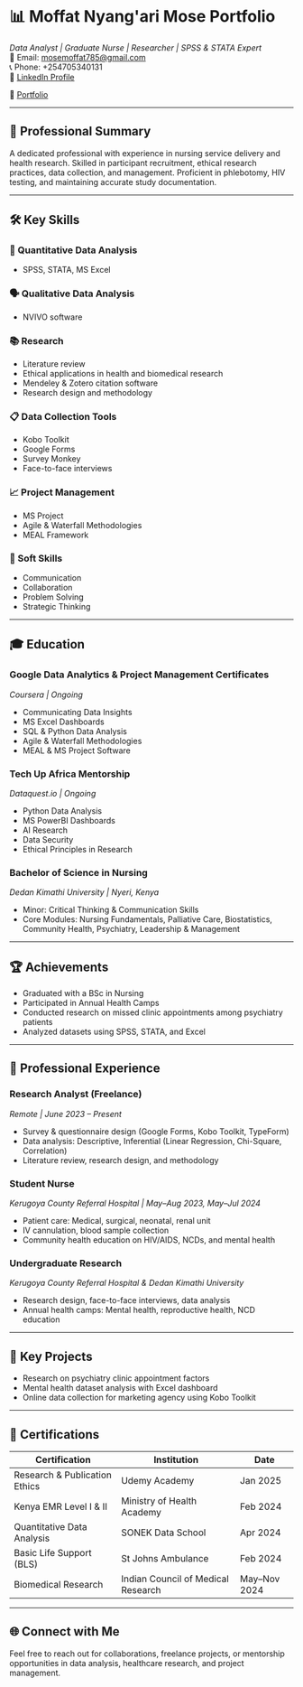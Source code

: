 # 📊 Moffat Nyang'ari Mose Portfolio

*Data Analyst | Graduate Nurse | Researcher | SPSS & STATA Expert*  
📧 Email: mosemoffat785@gmail.com  
📞 Phone: +254705340131  
🔗 [LinkedIn Profile](https://www.linkedin.com/in/moffat-mose-b92744206)

💼 [Portfolio](https://portifolio.moflinks.live/)

---

## 🧠 Professional Summary

A dedicated professional with experience in nursing service delivery and health research. Skilled in participant recruitment, ethical research practices, data collection, and management. Proficient in phlebotomy, HIV testing, and maintaining accurate study documentation.

---

## 🛠 Key Skills

### 🔢 Quantitative Data Analysis
- SPSS, STATA, MS Excel

### 🗣 Qualitative Data Analysis
- NVIVO software

### 📚 Research
- Literature review
- Ethical applications in health and biomedical research
- Mendeley & Zotero citation software
- Research design and methodology

### 📋 Data Collection Tools
- Kobo Toolkit
- Google Forms
- Survey Monkey
- Face-to-face interviews

### 📈 Project Management
- MS Project
- Agile & Waterfall Methodologies
- MEAL Framework

### 🤝 Soft Skills
- Communication
- Collaboration
- Problem Solving
- Strategic Thinking

---

## 🎓 Education

### Google Data Analytics & Project Management Certificates  
*Coursera | Ongoing*  
- Communicating Data Insights  
- MS Excel Dashboards  
- SQL & Python Data Analysis  
- Agile & Waterfall Methodologies  
- MEAL & MS Project Software  

### Tech Up Africa Mentorship  
*Dataquest.io | Ongoing*  
- Python Data Analysis  
- MS PowerBI Dashboards  
- AI Research  
- Data Security  
- Ethical Principles in Research  

### Bachelor of Science in Nursing  
*Dedan Kimathi University | Nyeri, Kenya*  
- Minor: Critical Thinking & Communication Skills  
- Core Modules: Nursing Fundamentals, Palliative Care, Biostatistics, Community Health, Psychiatry, Leadership & Management

---

## 🏆 Achievements

- Graduated with a BSc in Nursing  
- Participated in Annual Health Camps  
- Conducted research on missed clinic appointments among psychiatry patients  
- Analyzed datasets using SPSS, STATA, and Excel  

---

## 💼 Professional Experience

### Research Analyst (Freelance)  
*Remote | June 2023 – Present*  
- Survey & questionnaire design (Google Forms, Kobo Toolkit, TypeForm)  
- Data analysis: Descriptive, Inferential (Linear Regression, Chi-Square, Correlation)  
- Literature review, research design, and methodology  

### Student Nurse  
*Kerugoya County Referral Hospital | May–Aug 2023, May–Jul 2024*  
- Patient care: Medical, surgical, neonatal, renal unit  
- IV cannulation, blood sample collection  
- Community health education on HIV/AIDS, NCDs, and mental health  

### Undergraduate Research  
*Kerugoya County Referral Hospital & Dedan Kimathi University*  
- Research design, face-to-face interviews, data analysis  
- Annual health camps: Mental health, reproductive health, NCD education  

---

## 📂 Key Projects

- Research on psychiatry clinic appointment factors  
- Mental health dataset analysis with Excel dashboard  
- Online data collection for marketing agency using Kobo Toolkit  

---

## 📜 Certifications

| Certification | Institution | Date |
|---------------|-------------|------|
| Research & Publication Ethics | Udemy Academy | Jan 2025 |
| Kenya EMR Level I & II | Ministry of Health Academy | Feb 2024 |
| Quantitative Data Analysis | SONEK Data School | Apr 2024 |
| Basic Life Support (BLS) | St Johns Ambulance | Feb 2024 |
| Biomedical Research | Indian Council of Medical Research | May–Nov 2024 |

---

## 🌐 Connect with Me

Feel free to reach out for collaborations, freelance projects, or mentorship opportunities in data analysis, healthcare research, and project management.
